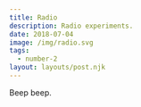 ```yaml
---
title: Radio 
description: Radio experiments. 
date: 2018-07-04
image: /img/radio.svg
tags:
  - number-2
layout: layouts/post.njk
---
```


Beep beep.
